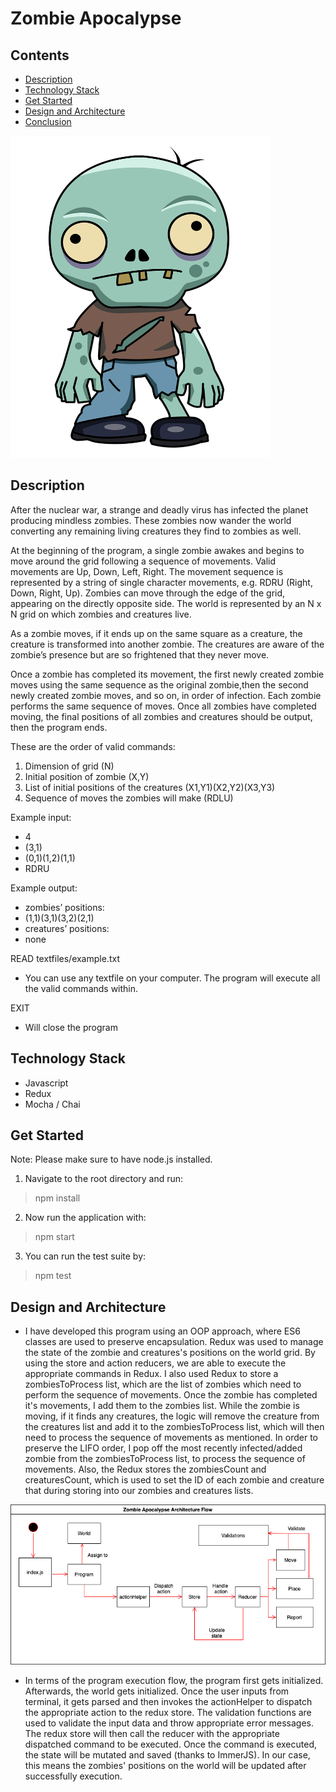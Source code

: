 # Zombie Apocalypse

## Contents
- [Description](#description)
- [Technology Stack](#technology-stack)
- [Get Started](#get-started)
- [Design and Architecture](#design-and-architecture)
- [Conclusion](#conclusion)

<img src="zombie.png" alt="zombie" width="415" height="515"/>

## Description
After the nuclear war, a strange and deadly virus has infected the planet producing mindless zombies. These zombies now wander the world converting any remaining living creatures they find to zombies as well. 

At the beginning of the program, a single zombie awakes and begins to move around the grid following a sequence of movements. Valid movements are Up, Down, Left, Right. The movement sequence is represented by a string of single character movements, e.g. RDRU
(Right, Down, Right, Up). Zombies can move through the edge of the grid, appearing on the directly opposite side. The world is represented by an N x N grid on which zombies and creatures live.

As a zombie moves, if it ends up on the same square as a creature, the creature is transformed into another zombie. The creatures are aware of the zombie’s presence but are so frightened that they never move. 

Once a zombie has completed its movement, the first newly created zombie moves using the same sequence as the original zombie,then the second newly created zombie moves, and so on, in order of infection. Each zombie performs the same sequence of moves. Once all zombies have completed moving, the final positions of all zombies and creatures should be output, then the program ends.

These are the order of valid commands:

1. Dimension of grid (N)
2. Initial position of zombie (X,Y)
3. List of initial positions of the creatures (X1,Y1)(X2,Y2)(X3,Y3)
4. Sequence of moves the zombies will make (RDLU)

Example input:
- 4
- (3,1)
- (0,1)(1,2)(1,1)
- RDRU

Example output:
- zombies’ positions:
- (1,1)(3,1)(3,2)(2,1)
- creatures’ positions:
- none

READ textfiles/example.txt
- You can use any textfile on your computer. The program will execute all the valid commands within.

EXIT
- Will close the program

## Technology Stack
- Javascript
- Redux
- Mocha / Chai

## Get Started
Note: Please make sure to have node.js installed.

1. Navigate to the root directory and run:
> npm install

2. Now run the application with:
> npm start

3. You can run the test suite by:
> npm test

## Design and Architecture
- I have developed this program using an OOP approach, where ES6 classes are used to preserve encapsulation. Redux was used to manage the state of the zombie and creatures's positions on the world grid. By using the store and action reducers, we are able to execute the appropriate commands in Redux. I also used Redux to store a zombiesToProcess list, which are the list of zombies which need to perform the sequence of movements. Once the zombie has completed it's movements, I add them to the zombies list. While the zombie is moving, if it finds any creatures, the logic will remove the creature from the creatures list and add it to the zombiesToProcess list, which will then need to process the sequence of movements as mentioned. In order to preserve the LIFO order, I pop off the most recently infected/added zombie from the zombiesToProcess list, to process the sequence of movements. Also, the Redux stores the zombiesCount and creaturesCount, which is used to set the ID of each zombie and creature that during storing into our zombies and creatures lists.

![execution flow diagram](architecture_flow.png)

- In terms of the program execution flow, the program first gets initialized. Afterwards, the world gets initialized. Once the user inputs from terminal, it gets parsed and then invokes the actionHelper to dispatch the appropriate action to the redux store. The validation functions are used to validate the input data and throw appropriate error messages. The redux store will then call the reducer with the appropriate dispatched command to be executed. Once the command is executed, the state will be mutated and saved (thanks to ImmerJS). In our case, this means the zombies' positions on the world will be updated after successfully execution.

